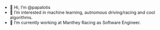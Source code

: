 - 👋 Hi, I’m @papalotis
- 👀 I’m interested in machine learning, autnomous driving/racing and cool algorithms.
- 🌱 I’m currently working at Manthey Racing as Software Engineer.
<!-- - 📫 How to reach me ... -->

<!---
papalotis/papalotis is a ✨ special ✨ repository because its `README.md` (this file) appears on your GitHub profile.
You can click the Preview link to take a look at your changes.
--->
